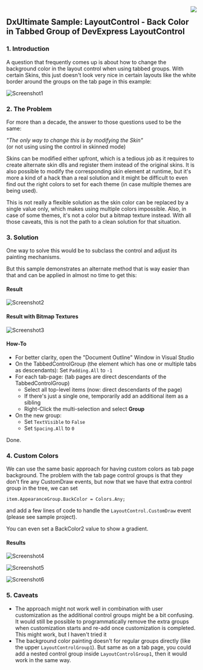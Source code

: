 <img align="right" src="Shared/dxultimate64.png" />

## DxUltimate Sample: LayoutControl - Back Color in Tabbed Group of DevExpress LayoutControl  

### 1. Introduction 

A question that frequently comes up is about how to change the background color in the layout control when using tabbed groups.
With certain Skins, this just doesn't look very nice in certain layouts like the white border around the groups on the tab page in this example:

![Screenshot1](Shared/screenshot1.png)

### 2. The Problem

For more than a decade, the answer to those questions used to be the same:

*"The only way to change this is by modifying the Skin"*  
(or not using using the control in skinned mode)

Skins can be modified either upfront, which is a tedious job as it requires to create alternate skin dlls and register them instead of the original skins.
It is also possible to modify the corresponding skin element at runtime, but it's more a kind of a hack than a real solution and it might be difficult to even find out the right colors to set for each theme (in case multiple themes are being used).

This is not really a flexible solution as the skin color can be replaced by a single value only, which makes using multiple colors impossible.
Also, in case of some themes, it's not a color but a bitmap texture instead.
With all those caveats, this is not the path to a clean solution for that situation.


### 3. Solution

One way to solve this would be to subclass the control and adjust its painting mechanisms.

But this sample demonstrates an alternate method that is way easier than that and can be applied in almost no time to get this:

#### Result

![Screenshot2](Shared/screenshot2.png)


#### Result with Bitmap Textures

![Screenshot3](Shared/screenshot3.png)

#### How-To

- For better clarity, open the "Document Outline" Window in Visual Studio
- On the TabbedControlGroup (the element which has one or multiple tabs as descendants):
  Set `Padding.All` to `-1`
- For each tab-page: 
  (tab pages are direct descendants of the TabbedControlGroup)
  - Select all top-level items (now: direct descendants of the page)
  - If there's just a single one, temporarily add an additional item as a sibling
  - Right-Click the multi-selection and select **Group**
- On the new group:
  - Set `TextVisible` to `False`
  - Set `Spacing.All` to `0`

Done.


### 4. Custom Colors

We can use the same basic approach for having custom colors as tab page background.
The problem with the tab page control groups is that they don't fire any CustomDraw events,
but now that we have that extra control group in the tree, we can set

`item.AppearanceGroup.BackColor = Colors.Any;`

and add a few lines of code to handle the `LayoutControl.CustomDraw` event (please see sample project).

You can even set a BackColor2 value to show a gradient.


#### Results


![Screenshot4](Shared/screenshot4.png)


![Screenshot5](Shared/screenshot5.png)


![Screenshot6](Shared/screenshot6.png)


### 5. Caveats

- The approach might not work well in combination with user customization as the additional control groups might be a bit confusing.
  It would still be possible to programmatically remove the extra groups when customization starts and re-add once customization is completed.
  This might work, but I haven't tried it
- The background color painting doesn't for regular groups directly
  (like the upper `LayoutControlGroup1`).
  But same as on a tab page, you could add a nested control group inside `LayoutControlGroup1`, then it would work in the same way.
